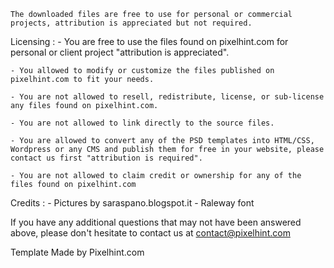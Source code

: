 
	The downloaded files are free to use for personal or commercial projects, attribution is appreciated but not required.



Licensing :
	- You are free to use the files found on pixelhint.com for personal or client project "attribution is appreciated".

	- You allowed to modify or customize the files published on pixelhint.com to fit your needs.

	- You are not allowed to resell, redistribute, license, or sub-license any files found on pixelhint.com.

	- You are not allowed to link directly to the source files.

	- You are allowed to convert any of the PSD templates into HTML/CSS, Wordpress or any CMS and publish them for free in your website, please contact us first "attribution is required".

	- You are not allowed to claim credit or ownership for any of the files found on pixelhint.com



Credits :
	- Pictures by saraspano.blogspot.it
	- Raleway font
	
	
		

If you have any additional questions that may not have been answered above, please don't hesitate to contact us at contact@pixelhint.com

Template Made by Pixelhint.com








